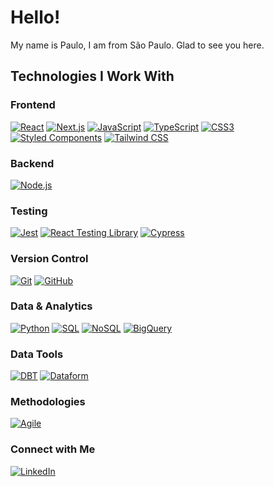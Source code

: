 # Hello!

My name is Paulo, I am from São Paulo. Glad to see you here.

## Technologies I Work With

### Frontend
[![React](https://img.shields.io/badge/React-20232A?style=for-the-badge&logo=react&logoColor=61DAFB)]()
[![Next.js](https://img.shields.io/badge/Next.js-000000?style=for-the-badge&logo=next.js&logoColor=white)]()
[![JavaScript](https://img.shields.io/badge/JavaScript-323330?style=for-the-badge&logo=javascript&logoColor=F7DF1E)]()
[![TypeScript](https://img.shields.io/badge/TypeScript-007ACC?style=for-the-badge&logo=typescript&logoColor=white)]()
[![CSS3](https://img.shields.io/badge/CSS3-1572B6?style=for-the-badge&logo=css3&logoColor=white)]()
[![Styled Components](https://img.shields.io/badge/Styled--Components-DB7093?style=for-the-badge&logo=styled-components&logoColor=white)]()
[![Tailwind CSS](https://img.shields.io/badge/Tailwind_CSS-38B2AC?style=for-the-badge&logo=tailwind-css&logoColor=white)]()

### Backend
[![Node.js](https://img.shields.io/badge/Node.js-43853D?style=for-the-badge&logo=node.js&logoColor=white)]()

### Testing
[![Jest](https://img.shields.io/badge/Jest-C21325?style=for-the-badge&logo=jest&logoColor=white)]()
[![React Testing Library](https://img.shields.io/badge/Testing%20Library-E33332?style=for-the-badge&logo=testing-library&logoColor=white)]()
[![Cypress](https://img.shields.io/badge/Cypress-17202C?style=for-the-badge&logo=cypress&logoColor=white)]()

### Version Control
[![Git](https://img.shields.io/badge/Git-F05032?style=for-the-badge&logo=git&logoColor=white)]()
[![GitHub](https://img.shields.io/badge/GitHub-181717?style=for-the-badge&logo=github&logoColor=white)]()

### Data & Analytics
[![Python](https://img.shields.io/badge/Python-3776AB?style=for-the-badge&logo=python&logoColor=white)]()
[![SQL](https://img.shields.io/badge/SQL-4479A1?style=for-the-badge&logo=mysql&logoColor=white)]()
[![NoSQL](https://img.shields.io/badge/NoSQL-F7B93E?style=for-the-badge&logo=mongodb&logoColor=white)]()
[![BigQuery](https://img.shields.io/badge/BigQuery-4285F4?style=for-the-badge&logo=google-cloud&logoColor=white)]()

### Data Tools
[![DBT](https://img.shields.io/badge/DBT-FF694B?style=for-the-badge&logo=dbt&logoColor=white)]()
[![Dataform](https://img.shields.io/badge/Dataform-00A3E0?style=for-the-badge)]()

### Methodologies
[![Agile](https://img.shields.io/badge/Agile-239120?style=for-the-badge&logo=agile&logoColor=white)]()

### Connect with Me
[![LinkedIn](https://img.shields.io/badge/LinkedIn-0077B5?style=for-the-badge&logo=linkedin&logoColor=white)](https://www.linkedin.com/in/paulo-dandrea/)
